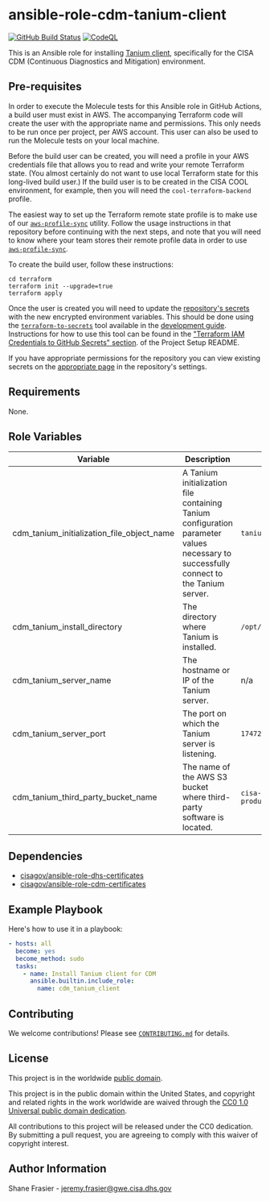 # ansible-role-cdm-tanium-client #

[![GitHub Build Status](https://github.com/cisagov/ansible-role-cdm-tanium-client/workflows/build/badge.svg)](https://github.com/cisagov/ansible-role-cdm-tanium-client/actions)
[![CodeQL](https://github.com/cisagov/ansible-role-cdm-tanium-client/workflows/CodeQL/badge.svg)](https://github.com/cisagov/ansible-role-cdm-tanium-client/actions/workflows/codeql-analysis.yml)

This is an Ansible role for installing [Tanium
client](https://docs.tanium.com/client/client/index.html),
specifically for the CISA CDM (Continuous Diagnostics and Mitigation)
environment.

## Pre-requisites ##

In order to execute the Molecule tests for this Ansible role in GitHub
Actions, a build user must exist in AWS. The accompanying Terraform
code will create the user with the appropriate name and
permissions. This only needs to be run once per project, per AWS
account. This user can also be used to run the Molecule tests on your
local machine.

Before the build user can be created, you will need a profile in your
AWS credentials file that allows you to read and write your remote
Terraform state.  (You almost certainly do not want to use local
Terraform state for this long-lived build user.)  If the build user is
to be created in the CISA COOL environment, for example, then you will
need the `cool-terraform-backend` profile.

The easiest way to set up the Terraform remote state profile is to
make use of our
[`aws-profile-sync`](https://github.com/cisagov/aws-profile-sync)
utility. Follow the usage instructions in that repository before
continuing with the next steps, and note that you will need to know
where your team stores their remote profile data in order to use
[`aws-profile-sync`](https://github.com/cisagov/aws-profile-sync).

To create the build user, follow these instructions:

```console
cd terraform
terraform init --upgrade=true
terraform apply
```

Once the user is created you will need to update the [repository's
secrets](https://help.github.com/en/actions/configuring-and-managing-workflows/creating-and-storing-encrypted-secrets)
with the new encrypted environment variables. This should be done
using the
[`terraform-to-secrets`](https://github.com/cisagov/development-guide/tree/develop/project_setup#terraform-iam-credentials-to-github-secrets-)
tool available in the [development
guide](https://github.com/cisagov/development-guide). Instructions for
how to use this tool can be found in the ["Terraform IAM Credentials
to GitHub Secrets"
section](https://github.com/cisagov/development-guide/tree/develop/project_setup#terraform-iam-credentials-to-github-secrets-).
of the Project Setup README.

If you have appropriate permissions for the repository you can view
existing secrets on the [appropriate
page](https://github.com/cisagov/ansible-role-cdm-tanium-client/settings/secrets)
in the repository's settings.

## Requirements ##

None.

## Role Variables ##

| Variable | Description | Default | Required |
|----------|-------------|---------|----------|
| cdm_tanium_initialization_file_object_name | A Tanium initialization file containing Tanium configuration parameter values necessary to successfully connect to the Tanium server. | `tanium-init.dat` | No |
| cdm_tanium_install_directory | The directory where Tanium is installed. | `/opt/Tanium/TaniumClient` | No |
| cdm_tanium_server_name | The hostname or IP of the Tanium server. | n/a | Yes |
| cdm_tanium_server_port | The port on which the Tanium server is listening. | `17472` | No |
| cdm_tanium_third_party_bucket_name | The name of the AWS S3 bucket where third-party software is located. | `cisa-cool-third-party-production` | No |

## Dependencies ##

- [cisagov/ansible-role-dhs-certificates](https://github.com/cisagov/ansible-role-dhs-certificates)
- [cisagov/ansible-role-cdm-certificates](https://github.com/cisagov/ansible-role-cdm-certificates)

## Example Playbook ##

Here's how to use it in a playbook:

```yaml
- hosts: all
  become: yes
  become_method: sudo
  tasks:
    - name: Install Tanium client for CDM
      ansible.builtin.include_role:
        name: cdm_tanium_client
```

## Contributing ##

We welcome contributions!  Please see [`CONTRIBUTING.md`](CONTRIBUTING.md) for
details.

## License ##

This project is in the worldwide [public domain](LICENSE).

This project is in the public domain within the United States, and
copyright and related rights in the work worldwide are waived through
the [CC0 1.0 Universal public domain
dedication](https://creativecommons.org/publicdomain/zero/1.0/).

All contributions to this project will be released under the CC0
dedication. By submitting a pull request, you are agreeing to comply
with this waiver of copyright interest.

## Author Information ##

Shane Frasier - <jeremy.frasier@gwe.cisa.dhs.gov>
